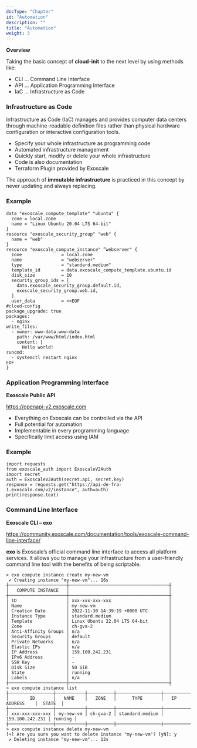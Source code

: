 ```yaml
---
docType: "Chapter"
id: "Automation"
description: ""
title: "Automation"
weight: 3
---
```


**Overview**

Taking the basic concept of **cloud-init** to the next level by using methods like:

- CLI ... Command Line Interface
- API ... Application Programming Interface
- IaC ... Infrastructure as Code

### **Infrastructure as Code**

Infrastructure as Code (IaC) manages and provides computer data centers through machine-readable definition files rather than physical hardware configuration or interactive configuration tools.

- Specify your whole infrastructure as programming code
- Automated infrastructure management
- Quickly start, modify or delete your whole infrastructure
- Code is also documentation
- Terraform Plugin provided by Exoscale

The approach of **immutable infrastructure** is practiced in this concept by never updating and always replacing.

### **Example**

```
data "exoscale_compute_template" "ubuntu" {
  zone = local.zone
  name = "Linux Ubuntu 20.04 LTS 64-bit"
}
resource "exoscale_security_group" "web" {
  name = "web"
}
resource "exoscale_compute_instance" ”webserver" {
  zone               = local.zone
  name               = "webserver"
  type               = "standard.medium"
  template_id        = data.exoscale_compute_template.ubuntu.id
  disk_size          = 10
  security_group_ids = [
    data.exoscale_security_group.default.id, 
    exoscale_security_group.web.id,
  ]
  user_data          = <<EOF
#cloud-config
package_upgrade: true
packages:
  - nginx
write_files:
  - owner: www-data:www-data
    path: /var/www/html/index.html
    content: |
      Hello world!
runcmd:
  - systemctl restart nginx
EOF
}
```

### **Application Programming Interface** 
**Exoscale Public API**

https://openapi-v2.exoscale.com

- Everything on Exoscale can be controlled via the API
- Full potential for automation
- Implementable in every programming language
- Specifically limit access using IAM

### **Example**
```
import requests
from exoscale_auth import ExoscaleV2Auth
import secret
auth = ExoscaleV2Auth(secret.api, secret.key)
response = requests.get("https://api-de-fra-1.exoscale.com/v2/instance", auth=auth)
print(response.text)
```

### **Command Line Interface**
**Exoscale CLI – exo**

https://community.exoscale.com/documentation/tools/exoscale-command-line-interface/

**exo** is Exoscale’s official command line interface to access all platform services. It allows you to manage your infrastructure from a user-friendly command line tool with the benefits of being scriptable.

```
> exo compute instance create my-new-vm
 ✔ Creating instance "my-new-vm"... 16s
┼──────────────────────┼──────────────────────────────────────┼
│   COMPUTE INSTANCE   │                                      │
┼──────────────────────┼──────────────────────────────────────┼
│ ID                   │ xxx-xxx-xxx-xxx                      │
│ Name                 │ my-new-vm                            │
│ Creation Date        │ 2022-11-30 14:39:19 +0000 UTC        │
│ Instance Type        │ standard.medium                      │
│ Template             │ Linux Ubuntu 22.04 LTS 64-bit        │
│ Zone                 │ ch-gva-2                             │
│ Anti-Affinity Groups │ n/a                                  │
│ Security Groups      │ default                              │
│ Private Networks     │ n/a                                  │
│ Elastic IPs          │ n/a                                  │
│ IP Address           │ 159.100.242.231                      │
│ IPv6 Address         │ -                                    │
│ SSH Key              │ -                                    │
│ Disk Size            │ 50 GiB                               │
│ State                │ running                              │
│ Labels               │ n/a                                  │
┼──────────────────────┼──────────────────────────────────────┼
> exo compute instance list
┼─────────────────┼───────────┼──────────┼─────────────────┼─────────────────┼─────────┼
│        ID       │   NAME    │   ZONE   │      TYPE       │   IP ADDRESS    │  STATE  │
┼─────────────────┼───────────┼──────────┼─────────────────┼─────────────────┼─────────┼
│ xxx-xxx-xxx-xxx │ my-new-vm │ ch-gva-2 │ standard.medium │ 159.100.242.231 │ running │
┼─────────────────┼───────────┼──────────┼─────────────────┼─────────────────┼─────────┼
> exo compute instance delete my-new-vm
[+] Are you sure you want to delete instance "my-new-vm"? [yN]: y
 ✔ Deleting instance "my-new-vm"... 12s
```

